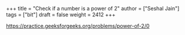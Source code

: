 +++
title = "Check if a number is a power of 2"
author = ["Seshal Jain"]
tags = ["bit"]
draft = false
weight = 2412
+++

<https://practice.geeksforgeeks.org/problems/power-of-2/0>
